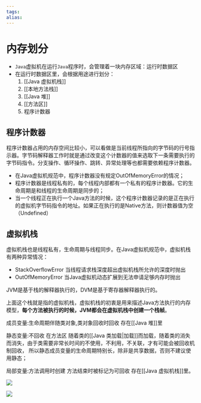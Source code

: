 ```yaml
---
tags: 
alias:
---
```

# 内存划分
-   `Java`虚拟机在运行`Java`程序时，会管理着一块内存区域：运行时数据区
-   在运行时数据区里，会根据用途进行划分：
    1.  [[Java 虚拟机栈]]
    2.  [[本地方法栈]]
    3.  [[Java 堆]]
    4.  [[方法区]]
    5.  程序计数器

## 程序计数器
程序计数器占用的内存空间比较小，可以看做是当前线程所指向的字节码的行号指示器。字节码解释器工作时就是通过改变这个计数器的值来选取下一条需要执行的字节码指令。分支操作、循环操作、跳转、异常处理等也都需要依赖程序计数器。

-   在Java虚拟机规范中，程序计数器没有规定OutOfMemoryError的情况；
-   程序计数器是线程私有的，每个线程内部都有一个私有的程序计数器。它的生命周期是和线程的生命周期是同步的；
-   当一个线程正在执行一个Java方法的时候，这个程序计数器记录的是正在执行的虚拟机字节码指令的地址。如果正在执行的是Native方法，则计数器值为空（Undefined）
## 虚拟机栈
虚拟机栈也是线程私有，生命周期与线程同步。在Java虚拟机规范中，虚拟机栈有两种异常情况：

-   StackOverflowError 当线程请求栈深度超出虚拟机栈所允许的深度时抛出
-   OutOfMemoryError 当Java虚拟机动态扩展到无法申请足够内存时抛出

JVM是基于栈的解释器执行的，DVM是基于寄存器解释器执行的。

上面这个栈就是指的虚拟机栈，虚拟机栈的初衷是用来描述Java方法执行的内存模型，**每个方法被执行的时候，JVM都会在虚拟机栈中创建一个栈帧**。


成员变量:生命周期伴随类对象,类对象回收时回收 存在[[Java 堆]]里 

静态变量:不回收 在方法区 随着类的[[Java 类加载|加载]]而加载，随着类的消失而消失，由于类需要非常长时间的不使用，不利用，不关联，才有可能会被回收机制回收， 所以静态成员变量的生命周期特别长，除非是共享数据，否则不建议使用静态； 

局部变量:方法调用时创建 方法结束时被标记为可回收 存在[[Java 虚拟机栈]]里。



![](https://imgconvert.csdnimg.cn/aHR0cDovL3VwbG9hZC1pbWFnZXMuamlhbnNodS5pby91cGxvYWRfaW1hZ2VzLzk0NDM2NS1mMzcwYjQ2ZjBkYjA3YmVlLnBuZw?x-oss-process=image/format,png)


![](https://imgconvert.csdnimg.cn/aHR0cHM6Ly91cGxvYWQtaW1hZ2VzLmppYW5zaHUuaW8vdXBsb2FkX2ltYWdlcy85NDQzNjUtMWM2Njk1MzIwMGU4MjUzZC5wbmc?x-oss-process=image/format,png)






